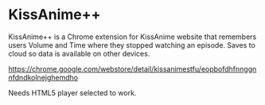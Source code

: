 # KissAnime++
KissAnime++ is a Chrome extension for KissAnime website that remembers users Volume and Time where they stopped watching an episode.
Saves to cloud so data is available on other devices.

https://chrome.google.com/webstore/detail/kissanimestfu/eopbofdhfnnggnnfdndkolnejghemdho

Needs HTML5 player selected to work.
